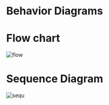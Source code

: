# Behavior Diagrams
# Flow chart

![flow](https://user-images.githubusercontent.com/101013962/161128585-ebe17fea-a1c9-4e63-80b5-a8e6f4e7f05d.png)
   


# Sequence Diagram  

![sequ](https://user-images.githubusercontent.com/69413922/132314320-aa51bc80-b064-426d-b426-00aa928d859c.png)


